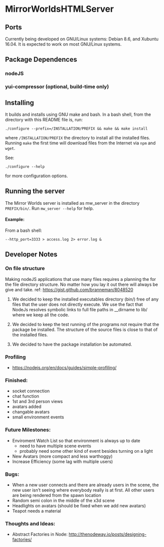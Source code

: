 # MirrorWorldsHTMLServer


## Ports

Currently being developed on GNU/Linux systems: Debian 8.6, and Xubuntu
16.04.  It is expected to work on most GNU/Linux systems.


## Package Dependences


### nodeJS

### yui-compressor (optional, build-time only)


## Installing

It builds and installs using GNU make and bash.  In a bash shell, from
the directory with this README file is, run:


```
./configure --prefix=/INSTALLATION/PREFIX && make && make install
```
where ```/INSTALLATION/PREFIX``` the directory to install all the
installed files.  Running ```make``` the first time will download
files from the Internet via ```npm``` and ```wget```.

See:

```
./configure --help
```
for more configuration options.

## Running the server

The Mirror Worlds server is installed as mw_server in the directory
```PREFIX/bin/```.  Run
```mw_server --help```
for help.


#### Example:

From a bash shell:
```mw_server --doc_root ${HOME}/public_html\
--http_port=3333 > access.log 2> error.log &
```



## Developer Notes


### On file structure

Making nodeJS applications that use many files requires a planning the for
the file directory structure.  No matter how you lay it out there will
always be give and take.  ref: https://gist.github.com/branneman/8048520

1. We decided to keep the installed executables directory (bin/) free of
   any files that the user does not directly execute.  We use the fact
   that NodeJs resolves symbolic links to full file paths in __dirname to
   lib/ where we keep all the code.

2. We decided to keep the test running of the programs not require that
   the package be installed.  The structure of the source files is close
   to that of the installed files.

3. We decided to have the package installation be automated.


### Profiling
- https://nodejs.org/en/docs/guides/simple-profiling/

### Finished:
- socket connection
- chat function
- 1st and 3rd person views
- avatars added
- changable avatars
- small environment events

### Future Milestones:
- Enviroment Watch List so that environment is always up to date
  - need to have multiple scene events
  - probably need some other kind of event besides turning on a light
- New Avatars (more compact and less warthoggy)
- Increase Efficiency (some lag with multiple users)

### Bugs:

- When a new user connects and there are already users in the scene, the
  new user isn’t seeing where everybody really is at first. All other
  users are being rendered from the spawn location
- Random semi colon in the middle of the x3d scene
- Headlights on avatars (should be fixed when we add new avatars)
- Teapot needs a material

### Thoughts and Ideas:
- Abstract Factories in Node:
  http://thenodeway.io/posts/designing-factories/


